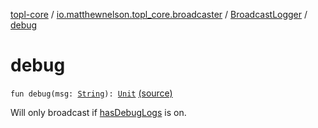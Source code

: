 [topl-core](../../index.md) / [io.matthewnelson.topl_core.broadcaster](../index.md) / [BroadcastLogger](index.md) / [debug](./debug.md)

# debug

`fun debug(msg: `[`String`](https://kotlinlang.org/api/latest/jvm/stdlib/kotlin/-string/index.html)`): `[`Unit`](https://kotlinlang.org/api/latest/jvm/stdlib/kotlin/-unit/index.html) [(source)](https://github.com/05nelsonm/TorOnionProxyLibrary-Android/blob/master/topl-core/src/main/java/io/matthewnelson/topl_core/broadcaster/BroadcastLogger.kt#L122)

Will only broadcast if [hasDebugLogs](#) is on.

